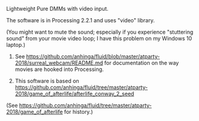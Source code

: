 Lightweight Pure DMMs with video input.

The software is in Processing 2.2.1 and uses "video" library. 

(You might want to mute the sound; especially if you experience "stuttering sound" from your movie video loop; I have this problem on my Windows 10 laptop.)

1) See https://github.com/anhinga/fluid/blob/master/atparty-2018/surreal_webcam/README.md
for documentation on the way movies are hooked into Processing.

2) This software is based on
https://github.com/anhinga/fluid/tree/master/atparty-2018/game_of_afterlife/afterlife_conway_2_seed

(See https://github.com/anhinga/fluid/tree/master/atparty-2018/game_of_afterlife for history.)

